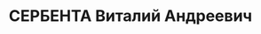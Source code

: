 ---
title: СЕРБЕНТА Виталий Андреевич
description: 'Род. в 1895, Литва, Вилковишский р-н, д. Люкай, литовец, обр.: высшее,
  член ВКП(б). Историк, академик БелАН с 1931

  Арестован 22.05.1937. Приговор: ВК ВС СССР, 14.11.1937 – 10 лет ИТЛ.

  Реабилитирован ВК ВС СССР 30.05.1956'
---
